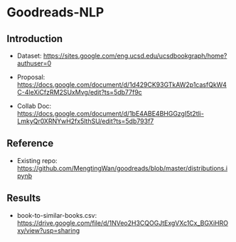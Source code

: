 # Goodreads-NLP

## Introduction

- Dataset: https://sites.google.com/eng.ucsd.edu/ucsdbookgraph/home?authuser=0

- Proposal: https://docs.google.com/document/d/1d429CK93GTkAW2p1casfQkW4C-4leXiCfzRM2SUxMvg/edit?ts=5db77f9c

- Collab Doc: https://docs.google.com/document/d/1bE4ABE4BHGGzgI5t2tli-LmkyQr0XRNYwH2fx5lthSU/edit?ts=5db793f7


## Reference 
- Existing repo: https://github.com/MengtingWan/goodreads/blob/master/distributions.ipynb

## Results
- book-to-similar-books.csv: https://drive.google.com/file/d/1NVeo2H3CQOGJtExgVXc1Cx_BGXiHROxy/view?usp=sharing

